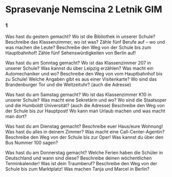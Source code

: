 # Sprasevanje Nemscina 2 Letnik GIM

### 1
Was hast du gestern gemacht?
Wo ist die Bibliothek in unserer Schule?
Beschreibe das Klassenzimmer, wo ist was?
Zähle fünf Berufe auf – wo und was machen die Leute?
Beschreibe den Weg von der Schule bis zum Hauptbahnhof!
Zähle fünf Sehenswürdigkeiten von Berlin auf!

Was hast du am Sonntag gemacht?
Wo ist das Klassenzimmer 207 in unserer Schule?
Was kannst du über Leipzig erzählen?
Was macht ein Automechaniker und wo?
Beschreibe den Weg von vom Hauptbahnhof bis zu Schule!
Welche Angaben gibt es aus einer Visitenkarte?
Wo sind das Brandenburger Tor und die Weltzeituhr? (auch die Adresse)


Was hast du am Samstag gemacht?
Wo ist das Klassenzimmer K10 in unserer Schule?
Was macht eine Sekretärin und wo?
Wo sind die Staatsoper und die Humboldt Universität? (auch die Adresse)
Beschreibe den Weg von der Schule bis zur Hauptpost!
Wo kann man Urlaub machen und was macht man dort?


Was hast du am Dienstag gemacht?
Beschreibe euer Haus/eure Wohnung!
Was hast du alles in deinem Zimmer?
Was macht eine Call-Center-Agentin?
Beschreibe den Weg von der Schule bis zur Oper!
Was kannst du über den Bus Nummer 100 sagen?


Was hast du am Donnerstag gemacht?
Welche Ferien haben die Schüler in Deutschland und wann sind diese?
Beschreibe deinen wöchentlichen Terminkalender!
Was ist dein Traumberuf?
Beschreibe den Weg von der Schule bis zum Marktplatz!
Was machen Tanja und Marcel in Berlin?
